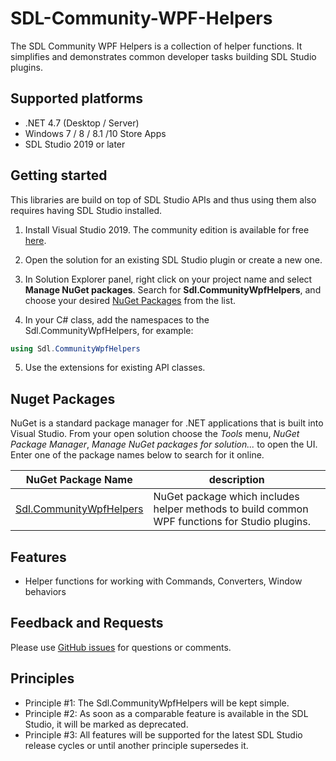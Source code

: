SDL-Community-WPF-Helpers
===========

The SDL Community WPF Helpers is a collection of helper functions. It simplifies and demonstrates common developer tasks building SDL Studio plugins.
## Supported platforms

* .NET 4.7 (Desktop / Server)
* Windows 7 / 8 / 8.1 /10 Store Apps
* SDL Studio 2019 or later

## Getting started

This libraries are build on top of SDL Studio APIs and thus using them also requires having SDL Studio installed.

1. Install Visual Studio 2019. The community edition is available for free [here](https://www.visualstudio.com/).

2. Open the solution for an existing SDL Studio plugin or create a new one.

3. In Solution Explorer panel, right click on your project name and select **Manage NuGet packages**. Search for **Sdl.CommunityWpfHelpers**, and choose your desired [NuGet Packages](https://www.nuget.org/packages?q=Sdl.CommunityWpfHelpers) from the list.


4. In your C# class, add the namespaces to the Sdl.CommunityWpfHelpers, for example:

```c#
using Sdl.CommunityWpfHelpers
```

5. Use the extensions for existing API classes.

## Nuget Packages

NuGet is a standard package manager for .NET applications that is built into Visual Studio. From your open solution choose the *Tools* menu, *NuGet Package Manager*, *Manage NuGet packages for solution...* to open the UI.  Enter one of the package names below to search for it online.


| NuGet Package Name | description |
| --- | --- |
| [Sdl.CommunityWpfHelpers](https://www.nuget.org/packages/Sdl.CommunityWpfHelpers/) | NuGet package which includes helper methods to build common WPF functions for Studio plugins. |


## Features
* Helper functions for working with Commands, Converters, Window behaviors

## Feedback and Requests

Please use [GitHub issues](https://github.com/sdl/Sdl-Community/issues) for questions or comments.

## Principles

 - Principle #1: The Sdl.CommunityWpfHelpers will be kept simple.
 - Principle #2: As soon as a comparable feature is available in the SDL Studio, it will be marked as deprecated.
 - Principle #3: All features will be supported for the latest SDL Studio release cycles or until another principle supersedes it.
